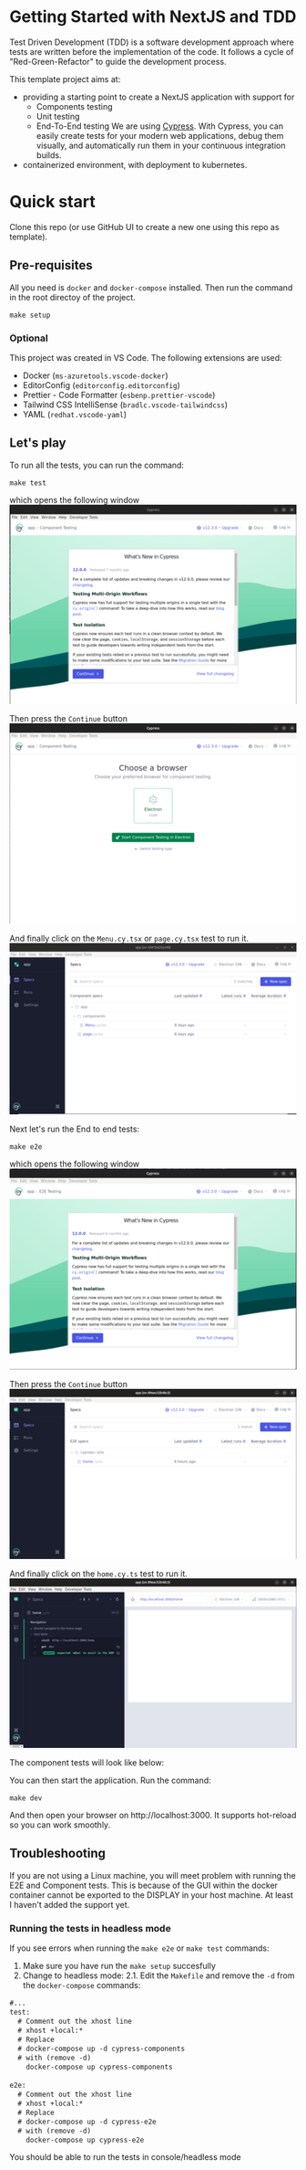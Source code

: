 # Getting Started with NextJS and TDD

Test Driven Development (TDD) is a software development approach where tests are written before the implementation of the code. It follows a cycle of "Red-Green-Refactor" to guide the development process.

This template project aims at:
- providing a starting point to create a NextJS application with support for
  - Components testing
  - Unit testing
  - End-To-End testing
  We are using [Cypress](https://cypress.io). With Cypress, you can easily create tests for your modern web applications, debug them visually, and automatically run them in your continuous integration builds.
- containerized environment, with deployment to kubernetes.

# Quick start

Clone this repo (or use GitHub UI to create a new one using this repo as template).

## Pre-requisites

All you need is `docker` and `docker-compose` installed. Then run the command in the root directoy of the project.
```
make setup
```

### Optional

This project was created in VS Code. The following extensions are used:
- Docker (`ms-azuretools.vscode-docker`)
- EditorConfig (`editorconfig.editorconfig`)
- Prettier - Code Formatter (`esbenp.prettier-vscode`)
- Tailwind CSS IntelliSense (`bradlc.vscode-tailwindcss`)
- YAML (`redhat.vscode-yaml`)

## Let's play

To run all the tests, you can run the command:
```
make test
```
which opens the following window  
![Cypress E2E output](docs/img/cypress-components-01.png)

Then press the `Continue` button  
![Cypress E2E output](docs/img/cypress-components-02.png)

And finally click on the `Menu.cy.tsx` or `page.cy.tsx` test to run it.  
![Cypress E2E output](docs/img/cypress-components-03.png)


Next let's run the End to end tests:
```
make e2e
```
which opens the following window  
![Cypress E2E output](docs/img/cypress-e2e-01.png)

Then press the `Continue` button  
![Cypress E2E output](docs/img/cypress-e2e-02.png)

And finally click on the `home.cy.ts` test to run it.  
![Cypress E2E output](docs/img/cypress-e2e-03.png)

The component tests will look like below:


You can then start the application. Run the command:
```
make dev
```
And then open your browser on http://localhost:3000. It supports hot-reload so you can work smoothly.

## Troubleshooting

If you are not using a Linux machine, you will meet problem with running the E2E and Component tests. This is because of the GUI within the docker container cannot be exported to the DISPLAY in your host machine. At least I haven't added the support yet.

### Running the tests in headless mode

If you see errors when running the `make e2e` or `make test` commands:
1. Make sure you have run the `make setup` succesfully
2. Change to headless mode:
2.1. Edit the `Makefile` and remove the `-d` from the `docker-compose` commands:
```
#...
test:
  # Comment out the xhost line
  # xhost +local:*
  # Replace
  # docker-compose up -d cypress-components
  # with (remove -d)
	docker-compose up cypress-components

e2e:
  # Comment out the xhost line
  # xhost +local:*
  # Replace
  # docker-compose up -d cypress-e2e
  # with (remove -d)
	docker-compose up cypress-e2e
```
You should be able to run the tests in console/headless mode
